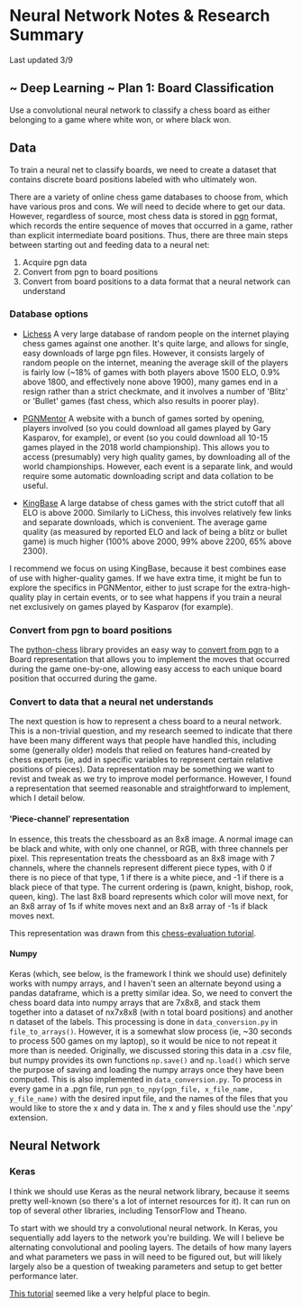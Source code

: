 # Neural Network Notes & Research Summary

Last updated 3/9

## ~ Deep Learning ~ Plan 1: Board Classification

Use a convolutional neural network to classify a chess board as either
belonging to a game where white won, or where black won.

## Data

To train a neural net to classify boards, we need to create a
dataset that contains discrete board positions labeled with who
ultimately won.

There are a variety of online chess game databases to choose from, which
have various pros and cons. We will need to decide where to get our data.
However, regardless of source, most chess data is stored in [pgn] format, which records the
entire sequence of moves that occurred in a game, rather than explicit
intermediate board positions. Thus, there are three main steps between
starting out and feeding data to a neural net:
1. Acquire pgn data
1. Convert from pgn to board positions
1. Convert from board positions to a data format that a neural
 network can understand

### Database options

* [Lichess] A very large database of random people on the internet playing
chess games against one another. It's quite large, and allows for single,
easy downloads of large pgn files. However, it consists largely of random
people on the internet, meaning the average skill of the players is fairly
low (~18% of games with both players above 1500 ELO, 0.9% above 1800, and
effectively none above 1900), many games end in a resign rather than a strict
checkmate, and it involves a number of 'Blitz' or 'Bullet' games (fast chess,
which also results in poorer play).

* [PGNMentor] A website with a bunch of games sorted by opening, players involved
(so you could download all games played by Gary Kasparov, for example), or event
(so you could download all 10-15 games played in the 2018 world championship). This
allows you to access (presumably) very high quality games, by downloading all of the
world championships. However, each event is a separate link, and would require some
automatic downloading script and data collation to be useful.

* [KingBase] A large databse of chess games with the strict cutoff that all ELO is
above 2000. Similarly to LiChess, this involves relatively few links and separate
downloads, which is convenient. The average game quality (as measured by reported
ELO and lack of being a blitz or bullet game) is much higher (100% above 2000, 99%
above 2200, 65% above 2300).

I recommend we focus on using KingBase, because it best combines ease of use
with higher-quality games. If we have extra time, it might be fun to explore
the specifics in PGNMentor, either to just scrape for the extra-high-quality
play in certain events, or to see what happens if you train a neural net
exclusively on games played by Kasparov (for example).

### Convert from pgn to board positions
The [python-chess] library provides an easy way to [convert from pgn]
to a Board representation that allows you to implement the moves that
occurred during the game one-by-one, allowing easy access to each
unique board position that occurred during the game.

### Convert to data that a neural net understands
The next question is how to represent a chess board to a neural network.
This is a non-trivial question, and my research seemed to indicate that
there have been many different ways that people have handled this,
including some (generally older) models that relied on features hand-created
by chess experts (ie, add in specific variables to represent certain
relative positions of pieces). Data representation may be something we want
to revist and tweak as we try to improve model performance. However, I found a
representation that seemed reasonable and straightforward to implement,
which I detail below.

#### 'Piece-channel' representation
In essence, this treats the chessboard as an 8x8 image. A normal image
can be black and white, with only one channel, or RGB, with three channels
per pixel. This representation treats the chessboard as an 8x8 image with 7
channels, where the channels represent different piece types, with 0 if there
is no piece of that type, 1 if there is a white piece, and -1 if there is a
black piece of that type. The current ordering is (pawn, knight, bishop, rook,
queen, king). The last 8x8 board represents which color will move next, for an
8x8 array of 1s if white moves next and an 8x8 array of -1s if black moves
next.

This representation was drawn from this [chess-evaluation tutorial].

#### Numpy
Keras (which, see below, is the framework I think we should use)
definitely works with numpy arrays, and I haven't seen an alternate
beyond using a pandas dataframe, which is a pretty similar idea. So, we
need to convert the chess board data into numpy arrays that are 7x8x8,
and stack them together into a dataset of nx7x8x8 (with n total board positions)
and another n dataset of the labels. This processing is done in ``data_conversion.py``
in ``file_to_arrays()``. However, it is a somewhat slow process
(ie, ~30 seconds to process 500 games on my laptop), so it would be nice
to not repeat it more than is needed. Originally, we discussed storing this
data in a .csv file, but numpy provides its own functions ``np.save()`` and
``np.load()`` which serve the purpose of saving and loading the numpy arrays
once they have been computed. This is also implemented in ``data_conversion.py``.
To process in every game in a .pgn file, run ``pgn_to_npy(pgn_file, x_file_name, y_file_name)``
with the desired input file, and the names of the files that you would like to
store the x and y data in. The x and y files should use the '.npy' extension.

## Neural Network

### Keras
I think we should use Keras as the neural network library, because it seems
pretty well-known (so there's a lot of internet resources for it). It can
run on top of several other libraries, including TensorFlow and Theano.

To start with we should try a convolutional neural network. In Keras, you
sequentially add layers to the network you're building. We will I believe
be alternating convolutional and pooling layers. The details of how many
layers and what parameters we pass in will need to be figured out, but will
likely largely also be a question of tweaking parameters and setup to get
better performance later.

[This tutorial] seemed like a very helpful place to begin.

[pgn]: https://en.wikipedia.org/wiki/Portable_Game_Notation
[python-chess]: https://python-chess.readthedocs.io/en/latest/
[convert from pgn]: https://python-chess.readthedocs.io/en/latest/pgn.html
[chess-evaluation tutorial]: https://int8.io/chess-position-evaluation-with-convolutional-neural-networks-in-julia/
[This tutorial]: https://adventuresinmachinelearning.com/keras-tutorial-cnn-11-lines/
[Lichess]: https://database.lichess.org/
[PGNMentor]: https://www.pgnmentor.com/files.html
[KingBase]: http://www.kingbase-chess.net/
